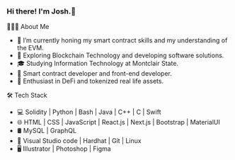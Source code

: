 ### Hi there! I'm Josh.👋

👨🏻‍💻 About Me
* 🔭   I’m currently honing my smart contract skills and my understanding of the EVM.
* 🤔   Exploring Blockchain Technology and developing software solutions.
* 🎓   Studying Information Technology at Montclair State.
* 💼   Smart contract developer and front-end developer.
* 🌱   Enthusiast in DeFi and tokenized real life assets.

🛠 Tech Stack
* 💻   Solidity | Python | Bash | Java | C++ | C | Swift 
* 🌐   HTML | CSS | JavaScript | React.js | Next.js | Bootstrap | MaterialUI
* 🛢    MySQL | GraphQL
* 🔧   Visual Studio code | Hardhat | Git | Linux
* 🖥    Illustrator | Photoshop | Figma

